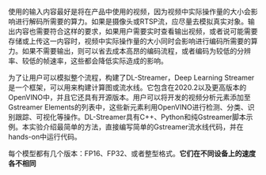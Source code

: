 使用的输入内容最好是将在产品中使用的视频，因为视频中实际操作量的大小会影响进行解码所需要的算力。如果是摄像头或RTSP流，应尽量去模拟真实对象。输出内容也需要符合这样的要求，如果用户需要实时查看输出视频，或者说可能需要存储或上传这一内容时，视频中实际操作量的大小同时会影响进行编码所需要的算力。如果不需要输出，则可以省去成本高昂的编码流程，或者编码为较低的分辨率、较低的帧速率，这些都会降低实际造成的影响。

为了让用户可以模拟整个流程，构建了DL-Streamer，Deep Learning Streamer是一个框架，可以用来构建计算图或流水线。它包含在2020.2以及更高版本的OpenVINO中，并且它还具有开源版本。用户可以将开发的视频分析元素添加至Gstreamer Elements的列表中，这些新元素利用OpenVINO进行检测、分类、识别跟踪、可视化等操作。DL-Streamer具有C++、Python和纯Gstreamer脚本示例。本实验介绍最简单的方法，直接编写简单的Gstreamer流水线代码，并在hands-on中运行代码。

每个模型都有几个版本：FP16、FP32、或者整型格式。**它们在不同设备上的速度各不相同**





